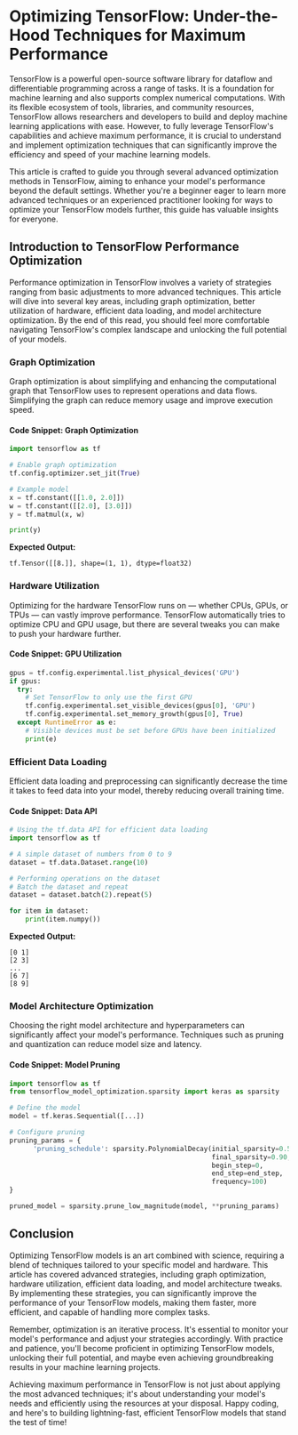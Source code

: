 # Optimizing TensorFlow: Under-the-Hood Techniques for Maximum Performance

TensorFlow is a powerful open-source software library for dataflow and differentiable programming across a range of tasks. It is a foundation for machine learning and also supports complex numerical computations. With its flexible ecosystem of tools, libraries, and community resources, TensorFlow allows researchers and developers to build and deploy machine learning applications with ease. However, to fully leverage TensorFlow's capabilities and achieve maximum performance, it is crucial to understand and implement optimization techniques that can significantly improve the efficiency and speed of your machine learning models.

This article is crafted to guide you through several advanced optimization methods in TensorFlow, aiming to enhance your model's performance beyond the default settings. Whether you're a beginner eager to learn more advanced techniques or an experienced practitioner looking for ways to optimize your TensorFlow models further, this guide has valuable insights for everyone.

## Introduction to TensorFlow Performance Optimization

Performance optimization in TensorFlow involves a variety of strategies ranging from basic adjustments to more advanced techniques. This article will dive into several key areas, including graph optimization, better utilization of hardware, efficient data loading, and model architecture optimization. By the end of this read, you should feel more comfortable navigating TensorFlow's complex landscape and unlocking the full potential of your models.

### Graph Optimization

Graph optimization is about simplifying and enhancing the computational graph that TensorFlow uses to represent operations and data flows. Simplifying the graph can reduce memory usage and improve execution speed.

#### Code Snippet: Graph Optimization

```python
import tensorflow as tf

# Enable graph optimization
tf.config.optimizer.set_jit(True) 

# Example model
x = tf.constant([[1.0, 2.0]])
w = tf.constant([[2.0], [3.0]])
y = tf.matmul(x, w)

print(y)
```

**Expected Output:**
```
tf.Tensor([[8.]], shape=(1, 1), dtype=float32)
```

### Hardware Utilization

Optimizing for the hardware TensorFlow runs on — whether CPUs, GPUs, or TPUs — can vastly improve performance. TensorFlow automatically tries to optimize CPU and GPU usage, but there are several tweaks you can make to push your hardware further.

#### Code Snippet: GPU Utilization

```python
gpus = tf.config.experimental.list_physical_devices('GPU')
if gpus:
  try:
    # Set TensorFlow to only use the first GPU
    tf.config.experimental.set_visible_devices(gpus[0], 'GPU')
    tf.config.experimental.set_memory_growth(gpus[0], True)
  except RuntimeError as e:
    # Visible devices must be set before GPUs have been initialized
    print(e)
```

### Efficient Data Loading

Efficient data loading and preprocessing can significantly decrease the time it takes to feed data into your model, thereby reducing overall training time.

#### Code Snippet: Data API

```python
# Using the tf.data API for efficient data loading
import tensorflow as tf

# A simple dataset of numbers from 0 to 9
dataset = tf.data.Dataset.range(10)

# Performing operations on the dataset
# Batch the dataset and repeat
dataset = dataset.batch(2).repeat(5)

for item in dataset:
    print(item.numpy())
```

**Expected Output:**
```
[0 1]
[2 3]
...
[6 7]
[8 9]
```

### Model Architecture Optimization

Choosing the right model architecture and hyperparameters can significantly affect your model's performance. Techniques such as pruning and quantization can reduce model size and latency.

#### Code Snippet: Model Pruning

```python
import tensorflow as tf
from tensorflow_model_optimization.sparsity import keras as sparsity

# Define the model
model = tf.keras.Sequential([...])

# Configure pruning
pruning_params = {
      'pruning_schedule': sparsity.PolynomialDecay(initial_sparsity=0.50,
                                                   final_sparsity=0.90,
                                                   begin_step=0,
                                                   end_step=end_step,
                                                   frequency=100)
}

pruned_model = sparsity.prune_low_magnitude(model, **pruning_params)
```

## Conclusion

Optimizing TensorFlow models is an art combined with science, requiring a blend of techniques tailored to your specific model and hardware. This article has covered advanced strategies, including graph optimization, hardware utilization, efficient data loading, and model architecture tweaks. By implementing these strategies, you can significantly improve the performance of your TensorFlow models, making them faster, more efficient, and capable of handling more complex tasks.

Remember, optimization is an iterative process. It's essential to monitor your model's performance and adjust your strategies accordingly. With practice and patience, you'll become proficient in optimizing TensorFlow models, unlocking their full potential, and maybe even achieving groundbreaking results in your machine learning projects.

Achieving maximum performance in TensorFlow is not just about applying the most advanced techniques; it's about understanding your model's needs and efficiently using the resources at your disposal. Happy coding, and here's to building lightning-fast, efficient TensorFlow models that stand the test of time!